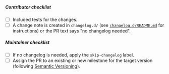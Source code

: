 <!--- Describe the changes here. --->

##### Contributor checklist

- [ ] Included tests for the changes.
- [ ] A change note is created in `changelog.d/` (see [`changelog.d/README.md`](https://github.com/jazzband/pip-tools/blob/main/changelog.d/#readme) for instructions) or the PR text says "no changelog needed".

##### Maintainer checklist

- [ ] If no changelog is needed, apply the `skip-changelog` label.
- [ ] Assign the PR to an existing or new milestone for the target version (following [Semantic Versioning](https://blog.versioneye.com/2014/01/16/semantic-versioning/)).
